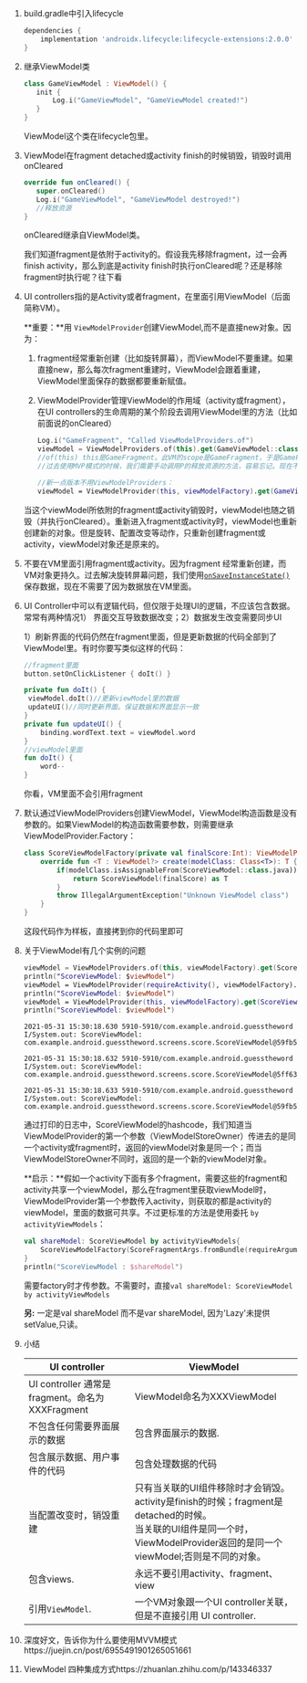 1. build.gradle中引入lifecycle

   ```groovy
   dependencies {
       implementation 'androidx.lifecycle:lifecycle-extensions:2.0.0'
   }
   ```

2. 继承ViewModel类

   ```kotlin
   class GameViewModel : ViewModel() {
      init {
          Log.i("GameViewModel", "GameViewModel created!")
      }
   }
   ```

   ViewModel这个类在lifecycle包里。

3. ViewModel在fragment detached或activity finish的时候销毁，销毁时调用onCleared

   ```kotlin
   override fun onCleared() {
      super.onCleared()
      Log.i("GameViewModel", "GameViewModel destroyed!")
      //释放资源
   }
   ```

   onCleared继承自ViewModel类。

   我们知道fragment是依附于activity的。假设我先移除fragment，过一会再finish activity，那么到底是activity finish时执行onCleared呢？还是移除fragment时执行呢？往下看

4. UI controllers指的是Activity或者fragment，在里面引用ViewModel（后面简称VM）。

   **重要：**用 `ViewModelProvider`创建ViewModel,而不是直接new对象。因为：

   1. fragment经常重新创建（比如旋转屏幕），而ViewModel不要重建。如果直接new，那么每次fragment重建时，ViewModel会跟着重建，ViewModel里面保存的数据都要重新赋值。

   2. ViewModelProvider管理ViewModel的作用域（activity或fragment），在UI controllers的生命周期的某个阶段去调用ViewModel里的方法（比如前面说的onCleared）

      ```kotlin
      Log.i("GameFragment", "Called ViewModelProviders.of")
      viewModel = ViewModelProviders.of(this).get(GameViewModel::class.java)
      //of(this) this是GameFragment。此VM的scope是GameFragment，于是GameFragment退出时自动调用onCleared释放资源
      //过去使用MVP模式的时候，我们需要手动调用P的释放资源的方法，容易忘记。现在不需要了。
      
      //新一点版本不用ViewModelProviders：
      viewModel = ViewModelProvider(this, viewModelFactory).get(GameViewModel::class.java)
      ```

   当这个viewModel所依附的fragment或activity销毁时，viewModel也随之销毁（并执行onCleared）。重新进入fragment或activity时，viewModel也重新创建新的对象。但是旋转、配置改变等动作，只重新创建fragment或activity，viewModel对象还是原来的。

5. 不要在VM里面引用fragment或activity。因为fragment 经常重新创建，而VM对象更持久。过去解决旋转屏幕问题，我们使用[`onSaveInstanceState()`](https://developer.android.com/guide/components/activities/activity-lifecycle#save-simple-lightweight-ui-state-using-onsaveinstancestate) 保存数据，现在不需要了因为数据放在VM里面。

6. UI Controller中可以有逻辑代码，但仅限于处理UI的逻辑，不应该包含数据。常常有两种情况1） 界面交互导致数据改变；2）数据发生改变需要同步UI

   1）刷新界面的代码仍然在fragment里面，但是更新数据的代码全部到了ViewModel里。有时你要写类似这样的代码：

   ```kotlin
   //fragment里面
   button.setOnClickListener { doIt() }
   
   private fun doIt() {
   	viewModel.doIt()//更新viewModel里的数据
   	updateUI()//同时更新界面。保证数据和界面显示一致
   }
   private fun updateUI() {
       binding.wordText.text = viewModel.word
   }
   //viewModel里面
   fun doIt() {
       word--
   }
   ```

   你看，VM里面不会引用fragment

7. 默认通过ViewModelProviders创建ViewModel，ViewModel构造函数是没有参数的。如果ViewModel的构造函数需要参数，则需要继承ViewModelProvider.Factory：

   ```kotlin
   class ScoreViewModelFactory(private val finalScore:Int): ViewModelProvider.Factory {
       override fun <T : ViewModel?> create(modelClass: Class<T>): T {
           if(modelClass.isAssignableFrom(ScoreViewModel::class.java)){
               return ScoreViewModel(finalScore) as T
           }
           throw IllegalArgumentException("Unknown ViewModel class")
       }
   }
   ```

   这段代码作为样板，直接拷到你的代码里即可

8. 关于ViewModel有几个实例的问题

   ```kotlin
   viewModel = ViewModelProviders.of(this, viewModelFactory).get(ScoreViewModel::class.java)
   println("ScoreViewModel: $viewModel")
   viewModel = ViewModelProvider(requireActivity(), viewModelFactory).get(ScoreViewModel::class.java)
   println("ScoreViewModel: $viewModel")
   viewModel = ViewModelProvider(this, viewModelFactory).get(ScoreViewModel::class.java)
   println("ScoreViewModel: $viewModel")
   ```

   ```shell
   2021-05-31 15:30:18.630 5910-5910/com.example.android.guesstheword I/System.out: ScoreViewModel: com.example.android.guesstheword.screens.score.ScoreViewModel@59fb5d1
   
   2021-05-31 15:30:18.632 5910-5910/com.example.android.guesstheword I/System.out: ScoreViewModel: com.example.android.guesstheword.screens.score.ScoreViewModel@5ff6337
   
   2021-05-31 15:30:18.633 5910-5910/com.example.android.guesstheword I/System.out: ScoreViewModel: com.example.android.guesstheword.screens.score.ScoreViewModel@59fb5d1
   ```

   通过打印的日志中，ScoreViewModel的hashcode，我们知道当ViewModelProvider的第一个参数（ViewModelStoreOwner）传进去的是同一个activity或fragment时，返回的viewModel对象是同一个；而当ViewModelStoreOwner不同时，返回的是一个新的viewModel对象。

   **启示：**假如一个activity下面有多个fragment，需要这些的fragment和activity共享一个viewModel，那么在fragment里获取viewModel时，ViewModelProvider第一个参数传入activity，则获取的都是activity的viewModel，里面的数据可共享。不过更标准的方法是使用委托 `by activityViewModels`：

   ```kotlin
   val shareModel: ScoreViewModel by activityViewModels{
       ScoreViewModelFactory(ScoreFragmentArgs.fromBundle(requireArguments()).score)
   }
   println("ScoreViewModel : $shareModel")
   ```

   需要factory时才传参数。不需要时，直接`val shareModel: ScoreViewModel by activityViewModels`

   **另:** 一定是val shareModel 而不是var shareModel,  因为'Lazy<ScoreViewModel>'未提供setValue,只读。

9. 小结

   | **UI controller**                               | **ViewModel**                                                |
   | ----------------------------------------------- | ------------------------------------------------------------ |
   | UI controller 通常是fragment。命名为XXXFragment | ViewModel命名为XXXViewModel                                  |
   | 不包含任何需要界面展示的数据                    | 包含界面展示的数据.                                          |
   | 包含展示数据、用户事件的代码                    | 包含处理数据的代码                                           |
   | 当配置改变时，销毁重建                          | 只有当关联的UI组件移除时才会销毁。activity是finish的时候；fragment是detached的时候。<br />当关联的UI组件是同一个时，ViewModelProvider返回的是同一个viewModel;否则是不同的对象。 |
   | 包含views.                                      | 永远不要引用activity、fragment、view                         |
   | 引用`ViewModel`.                                | 一个VM对象跟一个UI controller关联，但是不直接引用 UI controller. |

10. 深度好文，告诉你为什么要使用MVVM模式https://juejin.cn/post/6955491901265051661

11. ViewModel 四种集成方式https://zhuanlan.zhihu.com/p/143346337
